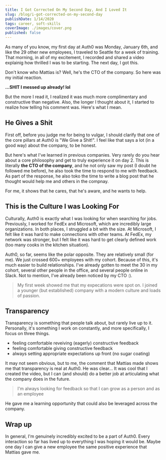 ```yaml
---
title: I Got Corrected On My Second Day, And I Loved It
slug: /blog/i-got-corrected-on-my-second-day
publishDate: 1/14/2020
tags: career, soft-skills
coverImage: ./images/cover.png
published: false
---
```


As many of you know, my first day at Auth0 was Monday, January 6th, and like the 29 other new employees, I traveled to Seattle for a week of training. That morning, in all of my excitement, I recorded and shared a video explainig how thrilled I was to be starting. The next day, I got this.

<!-- IMAGE -->

Don't know who Mattias is? Well, he's the CTO of the company. So here was my initial reaction.

**...SHIT I messed up already! lol**

But the more I read it, I realized it was much more complimentary and constructive than negative. Also, the longer I thought about it, I started to realize how telling his comment was. Here's what I mean.

## He Gives a Shit

First off, before you judge me for being to vulgar, I should clarify that one of the core pillars at Auth0 is "We Give a Shit!". I feel like that says a lot (in a good way) about the company, to be honest.

But here's what I've learned in previous companies. Very rarely do you hear about a core philosophy and get to truly experience it on day 2. This is literally **the CTO of the company**, and he not only saw my post (I doubt he followed me before), he also took the time to respond to me with feedback. As part of the response, he also toko the time to write a blog post that he thought would help me and others in the compnay.

For me, it shows that he cares, that he's aware, and he wants to help.

## This is the Culture I was Looking For

Culturally, Auth0 is exactly what I was looking for when searching for jobs. Previously, I worked for FedEx and Microsoft, which are incredibly large organizations. In both places, I struggled a bit with the size. At Microsoft, I felt like it was hard to make connections with other teams. At FedEx, my network was stronger, but I felt like it was hard to get clearly defined work (too many cooks in the kitchen situation).

Auth0, so far, seems like the polar opposite. They are relatively small (for me). We just crossed 600+ employees with my cohort. Because of this, it's much easier to build relationships. I've already gotten to meet the 30 in my cohort, several other people in the office, and several people online in Slack. Not to mention, I've already been noticed by my CTO :).

> My first week showed me that my expecations were spot on. I joined a younger (but established) company with a modern culture and loads of passion.

## Transparency

Transparency is something that people talk about, but rarely live up to it. Personally, it's something I work on constantly, and more specifically, I focus on three things.

- feeling comfortable reveiving (eagerly) constructive feedback
- feeling comfortable giving constructive feedback
- always setting appropriate expectations up front (no sugar coating)

It may not seem obvious, but to me, the comment that Mattias made shows me that transparency is real at Auth0. He was clear... It was cool that I created the video, but I can (and should) do a better job at articulating what the company does in the future.

> I'm always looking for feedback so that I can grow as a person and as an employee

He gave me a learning opportunity that could also be leveraged across the company.

## Wrap up

In general, I'm genuinely incredibly excited to be a part of Auth0. Every interaction so far has lived up to everything I was hoping it would be. Maybe one day I can give a new employee the same positive experience that Mattias gave me.
